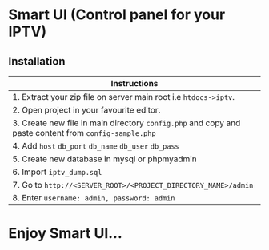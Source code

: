 # Smart UI (Control panel for your IPTV)

## Installation

| Instructions |
| ------ |
| 1. Extract your zip file on server main root i.e `htdocs->iptv`. |
| 2. Open project in your favourite editor. |
| 3. Create new file in main directory `config.php` and copy and paste content from `config-sample.php` |
| 4. Add `host` `db_port` `db_name` `db_user` `db_pass`|
| 5. Create new database in mysql or phpmyadmin |
| 6. Import `iptv_dump.sql` |
| 7. Go to `http://<SERVER_ROOT>/<PROJECT_DIRECTORY_NAME>/admin` |
| 8. Enter `username: admin, password: admin` |

# Enjoy Smart UI...

